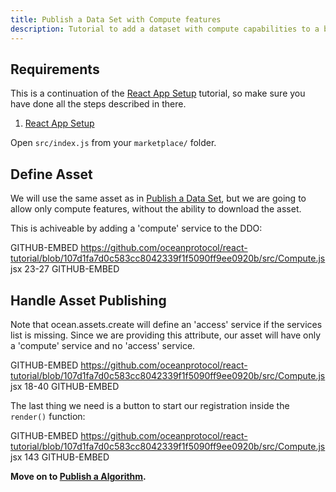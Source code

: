 ```yaml
---
title: Publish a Data Set with Compute features
description: Tutorial to add a dataset with compute capabilities to a basic React app.
---
```


## Requirements

This is a continuation of the [React App Setup](/tutorials/react-setup/) tutorial, so make sure you have done all the steps described in there.

1. [React App Setup](/tutorials/react-setup/)

Open `src/index.js` from your `marketplace/` folder.

## Define Asset

We will use the same asset as in [Publish a Data Set](/tutorials/react-publish-data-set), but we are going to allow only compute features, without the ability to download the asset.

This is achiveable by adding a 'compute' service to the DDO:

GITHUB-EMBED https://github.com/oceanprotocol/react-tutorial/blob/107d1fa7d0c583cc8042339f1f5090ff9ee0920b/src/Compute.js jsx 23-27 GITHUB-EMBED


## Handle Asset Publishing

Note that ocean.assets.create will define an 'access' service if the services list is missing. Since we are providing this attribute, our asset will have only a 'compute' service and no 'access' service.

GITHUB-EMBED https://github.com/oceanprotocol/react-tutorial/blob/107d1fa7d0c583cc8042339f1f5090ff9ee0920b/src/Compute.js jsx 18-40 GITHUB-EMBED

The last thing we need is a button to start our registration inside the `render()` function:

GITHUB-EMBED https://github.com/oceanprotocol/react-tutorial/blob/107d1fa7d0c583cc8042339f1f5090ff9ee0920b/src/Compute.js jsx 143 GITHUB-EMBED


**Move on to [Publish a Algorithm](/tutorials/react-publish-algorithm/).**

